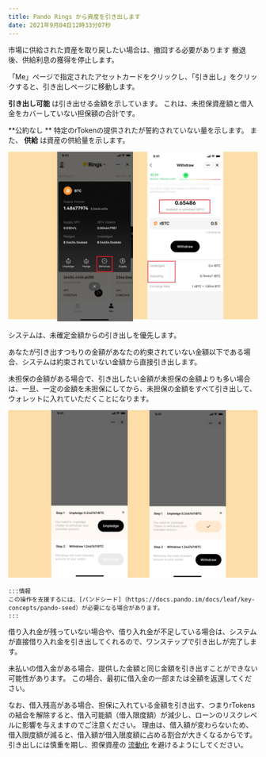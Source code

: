 ```yaml
---
title: Pando Rings から資産を引き出します
date: 2021年9月04日12時33分07秒
---
```


市場に供給された資産を取り戻したい場合は、撤回する必要があります 撤退後、供給利息の獲得を停止します。

「Me」ページで指定されたアセットカードをクリックし、「引き出し」をクリックすると、引き出しページに移動します。

**引き出し可能** は引き出せる金額を示しています。 これは、未担保資産額と借入金をカバーしていない担保額の合計です。

**公約なし ** 特定のrTokenの提供されたが誓約されていない量を示します。 また、 **供給** は資産の供給量を示します。

![](../assets/withdraw1.jpg)

システムは、未確定金額からの引き出しを優先します。

あなたが引き出すつもりの金額があなたの約束されていない金額以下である場合、システムは約束されていない金額から直接引き出します。

未担保の金額がある場合で、引き出したい金額が未担保の金額よりも多い場合は、一旦、一定の金額を未担保にしてから、未担保の金額をすべて引き出して、ウォレットに入れていただくことになります。

![](../assets/withdraw2.jpg)

````mdx-code-block
:::情報
この操作を支援するには、[パンドシード]（https://docs.pando.im/docs/leaf/key-concepts/pando-seed）が必要になる場合があります。
:::
````

借り入れ金が残っていない場合や、借り入れ金が不足している場合は、システムが直接借り入れ金を引き出してくれるので、ワンステップで引き出しが完了します。

未払いの借入金がある場合、提供した金額と同じ金額を引き出すことができない可能性があります。 この場合、最初に借入金の一部または全額を返還してください。

なお、借入残高がある場合、担保に入れている金額を引き出す、つまりrTokensの結合を解除すると、借入可能額（借入限度額）が減少し、ローンのリスクレベルに影響を与えますのでご注意ください。 理由は、借入額が変わらないため、借入限度額が減ると、借入額が借入限度額に占める割合が大きくなるからです。 引き出しには慎重を期し、担保資産の [流動化](../key-concepts/liquidation) を避けるようにしてください。 

